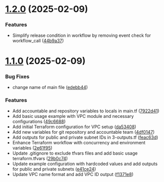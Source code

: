 # [1.2.0](https://github.com/lroquec/aws-vpc-module/compare/v1.1.0...v1.2.0) (2025-02-09)


### Features

* Simplify release condition in workflow by removing event check for workflow_call ([44b9a37](https://github.com/lroquec/aws-vpc-module/commit/44b9a371f8aea3ec96a04678836eee8b5bf6cc1e))



# [1.1.0](https://github.com/lroquec/aws-vpc-module/compare/v1.0.0...v1.1.0) (2025-02-09)


### Bug Fixes

* change name of main file ([edebb44](https://github.com/lroquec/aws-vpc-module/commit/edebb4483c90d56cbb05fd046e8e47d7ecf260e3))


### Features

* Add accountable and repository variables to locals in main.tf ([7922d41](https://github.com/lroquec/aws-vpc-module/commit/7922d41a2919f716068be4814c6abbad0acd4e6e))
* Add basic usage example with VPC module and necessary configurations ([49c6688](https://github.com/lroquec/aws-vpc-module/commit/49c66886e8f601d72e1db9de142618136f99556c))
* Add initial Terraform configuration for VPC setup ([da53408](https://github.com/lroquec/aws-vpc-module/commit/da534082c2e7a0cf6c6b8260c83625699cb900a0))
* Add new variables for git repository and accountable team ([4df0147](https://github.com/lroquec/aws-vpc-module/commit/4df014763992e4c262067847297775b1c82b8c86))
* Add outputs for public and private subnet IDs in 3-outputs.tf ([feac63d](https://github.com/lroquec/aws-vpc-module/commit/feac63dbce042c993cfd8c066a16ac6e2d085cbb))
* Enhance Terraform workflow with concurrency and environment variables ([2e61f95](https://github.com/lroquec/aws-vpc-module/commit/2e61f951dd927ae67e3bd870e97e62ea58384d39))
* Update .gitignore to exclude tfvars files and add basic usage terraform.tfvars ([29b0c74](https://github.com/lroquec/aws-vpc-module/commit/29b0c741cd8c0b93b404d64ccd10dc58cf8f024c))
* Update example configuration with hardcoded values and add outputs for public and private subnets ([e41ce24](https://github.com/lroquec/aws-vpc-module/commit/e41ce247bf0dbe035a6b7320acda89db3b1fac38))
* Update VPC name format and add VPC ID output ([f1371e8](https://github.com/lroquec/aws-vpc-module/commit/f1371e898d881a7775fddb5aafb38bdefe4d7d57))



